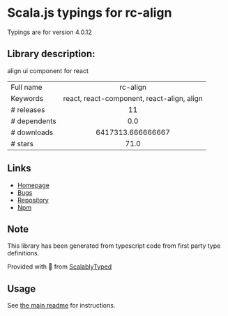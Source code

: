 
# Scala.js typings for rc-align

Typings are for version 4.0.12

## Library description:
align ui component for react

|                    |                 |
| ------------------ | :-------------: |
| Full name          | rc-align |
| Keywords           | react, react-component, react-align, align |
| # releases         | 11 |
| # dependents       | 0.0 |
| # downloads        | 6417313.666666667 |
| # stars            | 71.0 |

## Links
- [Homepage](http://github.com/react-component/align)
- [Bugs](http://github.com/react-component/align/issues)
- [Repository](https://github.com/react-component/align)
- [Npm](https://www.npmjs.com/package/rc-align)
    


## Note
This library has been generated from typescript code from first party type definitions.

Provided with :purple_heart: from [ScalablyTyped](https://github.com/oyvindberg/ScalablyTyped)

## Usage
See [the main readme](../../readme.md) for instructions.


